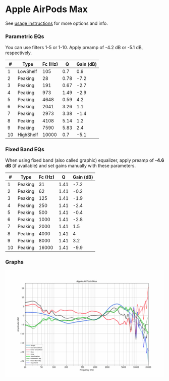 # Apple AirPods Max
See [usage instructions](https://github.com/jaakkopasanen/AutoEq#usage) for more options and info.

### Parametric EQs
You can use filters 1-5 or 1-10. Apply preamp of -4.2 dB or -5.1 dB, respectively.

|   # | Type      |   Fc (Hz) |    Q |   Gain (dB) |
|-----|-----------|-----------|------|-------------|
|   1 | LowShelf  |       105 | 0.7  |         0.9 |
|   2 | Peaking   |        28 | 0.78 |        -7.2 |
|   3 | Peaking   |       191 | 0.67 |        -2.7 |
|   4 | Peaking   |       973 | 1.49 |        -2.9 |
|   5 | Peaking   |      4648 | 0.59 |         4.2 |
|   6 | Peaking   |      2041 | 3.26 |         1.1 |
|   7 | Peaking   |      2973 | 3.38 |        -1.4 |
|   8 | Peaking   |      4108 | 5.14 |         1.2 |
|   9 | Peaking   |      7590 | 5.83 |         2.4 |
|  10 | HighShelf |     10000 | 0.7  |        -5.1 |

### Fixed Band EQs
When using fixed band (also called graphic) equalizer, apply preamp of **-4.6 dB** (if available) and set gains manually with these parameters.

|   # | Type    |   Fc (Hz) |    Q |   Gain (dB) |
|-----|---------|-----------|------|-------------|
|   1 | Peaking |        31 | 1.41 |        -7.2 |
|   2 | Peaking |        62 | 1.41 |        -0.2 |
|   3 | Peaking |       125 | 1.41 |        -1.9 |
|   4 | Peaking |       250 | 1.41 |        -2.4 |
|   5 | Peaking |       500 | 1.41 |        -0.4 |
|   6 | Peaking |      1000 | 1.41 |        -2.8 |
|   7 | Peaking |      2000 | 1.41 |         1.5 |
|   8 | Peaking |      4000 | 1.41 |         4   |
|   9 | Peaking |      8000 | 1.41 |         3.2 |
|  10 | Peaking |     16000 | 1.41 |        -9.9 |

### Graphs
![](./Apple%20AirPods%20Max.png)
